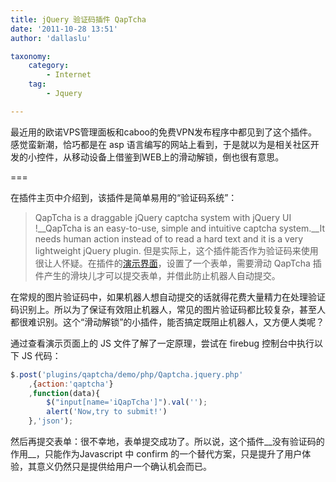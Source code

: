 ```yaml
---
title: jQuery 验证码插件 QapTcha
date: '2011-10-28 13:51'
author: 'dallaslu'

taxonomy:
    category:
        - Internet
    tag:
        - Jquery

---
```

最近用的欧诺VPS管理面板和caboo的免费VPN发布程序中都见到了这个插件。感觉蛮新潮，恰巧都是在 asp 语言编写的网站上看到，于是就以为是相关社区开发的小控件，从移动设备上借鉴到WEB上的滑动解锁，倒也很有意思。

===

在插件主页中介绍到，该插件是简单易用的“验证码系统”：
>  QapTcha is a draggable jQuery captcha system with jQuery UI !__QapTcha is an easy-to-use, simple and intuitive captcha system.__It needs human action instead of to read a hard text and it is a very lightweight jQuery plugin.
但是实际上，这个插件能否作为验证码来使用很让人怀疑。在插件的[演示界面](http://www.myjqueryplugins.com/QapTcha/demo)，设置了一个表单，需要滑动 QapTcha 插件产生的滑块儿才可以提交表单，并借此防止机器人自动提交。

在常规的图片验证码中，如果机器人想自动提交的话就得花费大量精力在处理验证码识别上。所以为了保证有效阻止机器人，常见的图片验证码都比较复杂，甚至人都很难识别。这个“滑动解锁”的小插件，能否搞定既阻止机器人，又方便人类呢？

通过查看演示页面上的 JS 文件了解了一定原理，尝试在 firebug 控制台中执行以下 JS 代码：

```javascript
$.post('plugins/qaptcha/demo/php/Qaptcha.jquery.php'
	,{action:'qaptcha'}
	,function(data){
		$("input[name='iQapTcha']").val('');
		alert('Now,try to submit!')
	},'json');
```

然后再提交表单：很不幸地，表单提交成功了。所以说，这个插件__没有验证码的作用__，只能作为Javascript 中 confirm 的一个替代方案，只是提升了用户体验，其意义仍然只是提供给用户一个确认机会而已。
